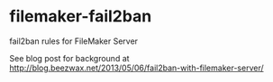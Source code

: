 # filemaker-fail2ban
fail2ban rules for FileMaker Server

See blog post for background at http://blog.beezwax.net/2013/05/06/fail2ban-with-filemaker-server/
